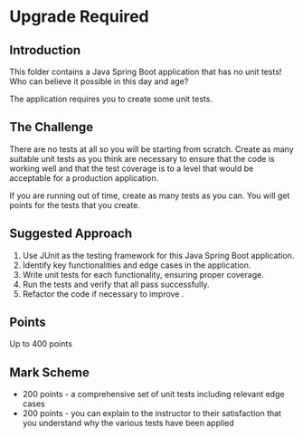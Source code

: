 # Upgrade Required

## Introduction

This folder contains a Java Spring Boot application that has no unit tests! Who can believe it possible in this day and age?

The application requires you to create some unit tests.

## The Challenge

There are no tests at all so you will be starting from scratch. Create as many suitable unit tests as you think are necessary to ensure that the code is working well and that the test coverage is to a level that would be acceptable for a production application.

If you are running out of time, create as many tests as you can. You will get points for the tests that you create.

## Suggested Approach

1. Use JUnit as the testing framework for this Java Spring Boot application.
2. Identify key functionalities and edge cases in the application.
3. Write unit tests for each functionality, ensuring proper coverage.
4. Run the tests and verify that all pass successfully.
5. Refactor the code if necessary to improve .
## Points
Up to 400 points

## Mark Scheme

* 200 points - a comprehensive set of unit tests including relevant edge cases
* 200 points - you can explain to the instructor to their satisfaction that you understand why the various tests have been applied


